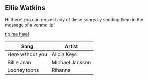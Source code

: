 ## Ellie Watkins
Hi there! you can request any of these songs by sending them in the message of a venmo tip!

[tip me here!](https://venmo.com/u/ellie-watkins-2)

|Song   |Artist   |
|---|---|
|Here without you   |Alicia Keys   |
|Billie Jean   |Michael Jackson   |
|Looney toons   |Rihanna   |


